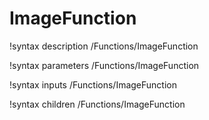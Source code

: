 <!-- MOOSE Documentation Stub: Remove this when content is added. -->

# ImageFunction
!syntax description /Functions/ImageFunction

!syntax parameters /Functions/ImageFunction

!syntax inputs /Functions/ImageFunction

!syntax children /Functions/ImageFunction
